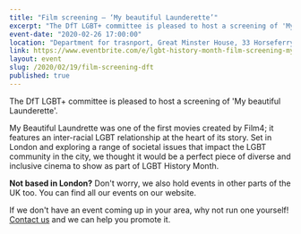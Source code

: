 ```yaml
---
title: "Film screening – ‘My beautiful Launderette’"
excerpt: "The DfT LGBT+ committee is pleased to host a screening of 'My beautiful Launderette'." 
event-date: "2020-02-26 17:00:00"
location: "Department for trasnport, Great Minster House, 33 Horseferry Road, Westminster, London SW1P 4DR"
link: https://www.eventbrite.com/e/lgbt-history-month-film-screening-my-beautiful-launderette-tickets-91548392707
layout: event
slug: /2020/02/19/film-screening-dft
published: true
---
```


The DfT LGBT+ committee is pleased to host a screening of 'My beautiful Launderette'.

My Beautiful Laundrette was one of the first movies created by Film4; it features an inter-racial LGBT relationship at the heart of its story. Set in London and exploring a range of societal issues that impact the LGBT community in the city, we thought it would be a perfect piece of diverse and inclusive cinema to show as part of LGBT History Month.

**Not based in London?** Don't worry, we also hold events in other parts of the UK too. You can find all our events on our website.

If we don't have an event coming up in your area, why not run one yourself! [Contact us](/about/contact-us/) and we can help you promote it.
